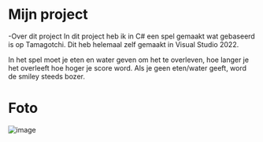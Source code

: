 # Mijn project

-Over dit project
In dit project heb ik in C# een spel gemaakt wat gebaseerd is op Tamagotchi.
Dit heb helemaal zelf gemaakt in Visual Studio 2022.


In het spel moet je eten en water geven om het te overleven, hoe langer je het overleeft hoe hoger je score word.
Als je geen eten/water geeft, word de smiley steeds bozer.



# Foto
![image](https://user-images.githubusercontent.com/131143976/232713461-8e88fe52-6cc8-420f-9d24-171d1eb192e8.png)



